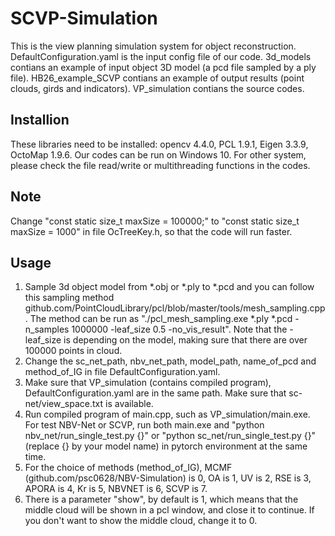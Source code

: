 # SCVP-Simulation
This is the view planning simulation system for object reconstruction.
DefaultConfiguration.yaml is the input config file of our code.
3d_models contians an example of input object 3D model (a pcd file sampled by a ply file).
HB26_example_SCVP contians an example of output results (point clouds, girds and indicators).
VP_simulation contians the source codes.
## Installion
These libraries need to be installed: opencv 4.4.0, PCL 1.9.1, Eigen 3.3.9, OctoMap 1.9.6.
Our codes can be run on Windows 10. For other system, please check the file read/write or multithreading functions in the codes.
## Note
Change "const static size_t maxSize = 100000;" to "const static size_t maxSize = 1000" in file OcTreeKey.h, so that the code will run faster.
## Usage
1. Sample 3d object model from *.obj or *.ply to *.pcd and you can follow this sampling method github.com/PointCloudLibrary/pcl/blob/master/tools/mesh_sampling.cpp. The method can be run as "./pcl_mesh_sampling.exe *.ply *.pcd -n_samples 1000000 -leaf_size 0.5 -no_vis_result". Note that the -leaf_size is depending on the model, making sure that there are over 100000 points in cloud.
2. Change the sc_net_path, nbv_net_path, model_path, name_of_pcd and method_of_IG in file DefaultConfiguration.yaml.
3. Make sure that VP_simulation (contains compiled program), DefaultConfiguration.yaml are in the same path. Make sure that sc-net/view_space.txt is available.
4. Run compiled program of main.cpp, such as VP_simulation/main.exe. For test NBV-Net or SCVP, run both main.exe and "python nbv_net/run_single_test.py {}" or "python sc_net/run_single_test.py {}" (replace {} by your model name) in pytorch environment at the same time.
6. For the choice of methods (method_of_IG), MCMF (github.com/psc0628/NBV-Simulation) is 0, OA is 1, UV is 2, RSE is 3, APORA is 4, Kr is 5, NBVNET is 6, SCVP is 7.
7. There is a parameter "show", by default is 1, which means that the middle cloud will be shown in a pcl window, and close it to continue. If you don't want to show the middle cloud, change it to 0.
